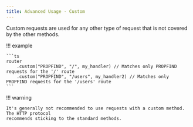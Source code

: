 ```yaml
---
title: Advanced Usage - Custom
---
```


Custom requests are used for any other type of request that is not covered by the
other methods.

!!! example

    ```ts
    router
        .custom("PROPFIND", "/", my_handler) // Matches only PROPFIND requests for the '/' route
        .custom("PROPFIND", "/users", my_handler2) // Matches only PROPFIND requests for the '/users' route
    ```

!!! warning

    It's generally not recommended to use requests with a custom method. The HTTP protocol
    recommends sticking to the standard methods.
